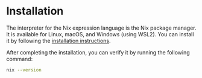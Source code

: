 # Installation

The interpreter for the Nix expression language is the Nix package manager. It is available for Linux, macOS, and Windows (using WSL2).
You can install it by following the [installation instructions](https://nixos.org/download/).

After completing the installation, you can verify it by running the following command:
```bash
nix --version
```
